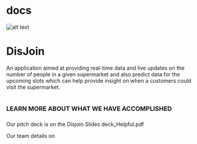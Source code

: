 # docs
![alt text](/Images/DisjoinLogo.PNG)

# DisJoin

An application aimed at providing real-time data and live updates on the number 
of people in a given supermarket and also predict data for the upcoming slots 
which can help provide insight on when a customers could visit the supermarket.

# <h3> LEARN MORE ABOUT WHAT WE HAVE ACCOMPLISHED <h3>

Our pitch deck is on the Disjoin Slides deck_Helpful.pdf

Our team details on 
